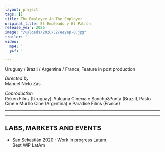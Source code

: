 ```yaml
---
layout: project
tags: []
title: The Employee An The Employer
original_title: El Empleado y El Patrón
release_year: 2026
image: "/uploads/2020/12/eeyep-8.jpg"
trailer: ''
video:
  mp4: ''
  gif: ''

---
```

Uruguay / Brazil / Argentina / France, Feature in post production

_Directed by_  
Manuel Nieto Zas

_Coproduction_  
Roken Films (Uruguay), Vulcana Cinema e Sancho&Punta (Brazil), Pasto Cine e Murillo Cine (Argentina) e Paradise Films (France)

***

***

## LABS, MARKETS AND EVENTS

* San Sebastián 2020 - Work in progress Latam  
  Best WIP LatAm